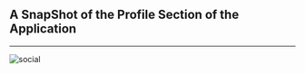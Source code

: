 ## A SnapShot of the **Profile Section** of the Application
___

![social](https://github.com/Sapnil-Bhowmick/Google-Gemini/assets/118714419/8185427d-08b9-4ec7-bf41-ad0414c5c440)
